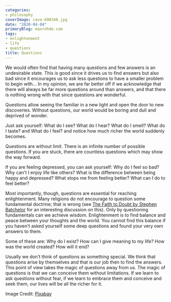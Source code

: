 ```yaml
---
categories:
- philosophy
coverImage: cave-690348.jpg
date: "2020-04-04"
primaryBlog: maxrohde.com
tags:
- enlightenment
- life
- questions
title: Questions
---
```


We would often find that having many questions and few answers is an undesirable state. This is good since it drives us to find answers but also bad since it encourages us to ask less questions to have a smaller problem to begin with... In my opinion, we are far better off if we acknowledge that there will always be far more questions around than answers, and that there is nothing wrong with that since questions are wonderful.

Questions allow seeing the familiar in a new light and open the door to new discoveries. Without questions, our world would be boring and dull and deprived of wonder.

Just ask yourself: What do I see? What do I hear? What do I smell? What do I taste? and What do I feel? and notice how much richer the world suddenly becomes.

Questions are without limit. There is an infinite number of possible questions. If you are stuck, there are countless questions which may show the way forward.

If you are feeling depressed, you can ask yourself: Why do I feel so bad? Why can't I enjoy life like others? What is the difference between being happy and depressed? What stops me from feeling better? What can I do to feel better?

Most importantly, though, questions are essential for reaching enlightenment. Many religions do not encourage to question some fundamental doctrine; that is wrong (see [The Faith to Doubt by Stephen Batchelor](https://www.goodreads.com/book/show/23281514-the-faith-to-doubt) for an interesting discussion on this). Only by questioning fundamentals can we achieve wisdom. Enlightenment is to find balance and peace between your thoughts and the world. You cannot find this balance if you haven't asked yourself some deep questions and found your very own answers to them.

Some of these are: Why do I exist? How can I give meaning to my life? How was the world created? How will it end?

Usually we don’t think of questions as something special. We think that questions arise by themselves and that is our job then to find the answers. This point of view takes the magic of questions away from us. The magic of questions is that we can conceive them without limitations. If we learn to ask questions without fear, if we learn to embrace them and conceive and seek them, our lives will be all the richer for it.

Image Credit: [Pixabay](https://pixabay.com/photos/cave-rocks-underground-light-690348/)